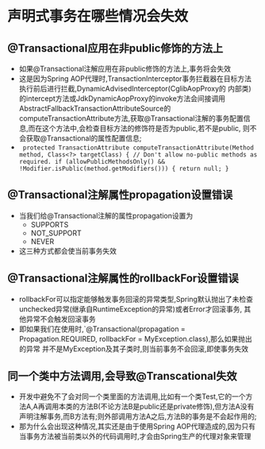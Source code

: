 # 声明式事务在哪些情况会失效
  ## @Transactional应用在非public修饰的方法上
  - 如果@Transactional注解应用在非public修饰的方法上,事务将会失效
  - 这是因为Spring AOP代理时,TransactionInterceptor事务拦截器在目标方法执行前后进行拦截,DynamicAdvisedInterceptor(CglibAopProxy的
  内部类)的intercept方法或JdkDynamicAopProxy的invoke方法会间接调用AbstractFallbackTransactionAttributeSource的
  computeTransactionAttribute方法,获取@Transactional注解的事务配置信息,而在这个方法中,会检查目标方法的修饰符是否为public,若不是public,
  则不会获取@Transactional的属性配置信息;
  - `  protected TransactionAttribute computeTransactionAttribute(Method method, Class<?> targetClass) {
       // Don't allow no-public methods as required.
           if (allowPublicMethodsOnly() && !Modifier.isPublic(method.getModifiers())) {
               return null;
           }
    `

  ## @Transactional注解属性propagation设置错误
  - 当我们给@Transactional注解的属性propagation设置为
    - SUPPORTS
    - NOT_SUPPORT
    - NEVER
  - 这三种方式都会使当前事务失效

  ## @Transactional注解属性的rollbackFor设置错误
  - rollbackFor可以指定能够触发事务回滚的异常类型,Spring默认抛出了未检查unchecked异常(继承自RuntimeException的异常)或者Error才回滚事务,
  其他异常不会触发回滚事务
  - 即如果我们在使用时,`@Transactional(propagation = Propagation.REQUIRED, rollbackFor = MyException.class),那么如果抛出的异常
  并不是MyException及其子类时,则当前事务不会回滚,即使事务失效

  ## 同一个类中方法调用,会导致@Transcational失效
  - 开发中避免不了会对同一个类里面的方法调用,比如有一个类Test,它的一个方法A,A再调用本类的方法B(不论方法B是public还是private修饰),但方法A没有
  声明注解事务,而B方法有;则外部调用方法A之后,方法B的事务是不会起作用的;
  - 那为什么会出现这种情况,其实还是由于使用Spring AOP代理造成的,因为只有当事务方法被当前类以外的代码调用时,才会由Spring生产的代理对象来管理